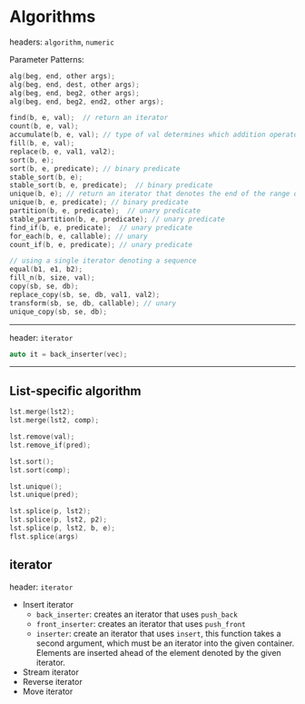 # Algorithms

headers: `algorithm`, `numeric`

Parameter Patterns:

```c++
alg(beg, end, other args);
alg(beg, end, dest, other args);
alg(beg, end, beg2, other args);
alg(beg, end, beg2, end2, other args);
```



```c++
find(b, e, val);  // return an iterator
count(b, e, val);
accumulate(b, e, val); // type of val determines which addition operator is used and is the type of return value
fill(b, e, val);
replace(b, e, val1, val2);
sort(b, e);
sort(b, e, predicate); // binary predicate
stable_sort(b, e);
stable_sort(b, e, predicate);  // binary predicate
unique(b, e); // return an iterator that denotes the end of the range of the unique values
unique(b, e, predicate); // binary predicate
partition(b, e, predicate);  // unary predicate
stable_partition(b, e, predicate); // unary predicate
find_if(b, e, predicate);  // unary predicate
for_each(b, e, callable); // unary 
count_if(b, e, predicate); // unary predicate

// using a single iterator denoting a sequence
equal(b1, e1, b2);
fill_n(b, size, val);
copy(sb, se, db);
replace_copy(sb, se, db, val1, val2);
transform(sb, se, db, callable); // unary 
unique_copy(sb, se, db);

```

---

header: `iterator`

```c++
auto it = back_inserter(vec);
```

---

## List-specific algorithm

```c++
lst.merge(lst2);
lst.merge(lst2, comp);

lst.remove(val);
lst.remove_if(pred);

lst.sort();
lst.sort(comp);

lst.unique();
lst.unique(pred);

lst.splice(p, lst2);
lst.splice(p, lst2, p2);
lst.splice(p, lst2, b, e);
flst.splice(args)
```

## iterator

header: `iterator`

- Insert iterator
  - `back_inserter`: creates an iterator that uses `push_back`
  - `front_inserter`: creates an iterator that uses `push_front`
  - `inserter`: create an iterator that uses `insert`, this function takes a second argument, which must be an iterator into the given container. Elements are inserted ahead of the element denoted by the given iterator.
- Stream iterator
- Reverse iterator
- Move iterator
